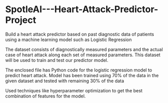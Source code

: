 # SpotleAI---Heart-Attack-Predictor-Project
Build a heart attack predictor based on past diagnostic data of patients using a machine learning model such as Logistic Regression 

The dataset consists of diagnostically measured parameters and the actual case of heart attack along each set of measured parameters. This dataset will be used to train and test our predictor model.

The enclosed file has Python code for the logistic regression model to predict heart attack. Model has been trained using 70% of the data in the given dataset and tested with remaining 30% of the data

Used techniques like hyperparameter optimization to get the best combination of features for the model. 
